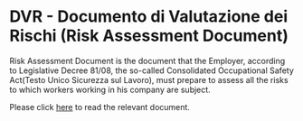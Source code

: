 # DVR - Documento di Valutazione dei Rischi (Risk Assessment Document)

Risk Assessment Document is the document that the Employer, according to Legislative Decree 81/08, the so-called Consolidated Occupational Safety Act(Testo Unico Sicurezza sul Lavoro), must prepare to assess all the risks to which workers working in his company are subject.

Please click [here](https://agilelab.sharepoint.com/:b:/s/bigdata/ETF7P9jttGVKgyUkElEEWHYBYOR2tozOYQhzImUr29XhHA?e=vY7lKB) to read the relevant document.